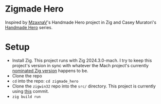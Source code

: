 # Zigmade Hero

Inspired by [MzaxnaV](https://github.com/MzaxnaV)'s Handmade Hero project in Zig and Casey Muratori's [Handmade Hero](https://www.youtube.com/watch?v=Ee3EtYb8d1o) series.

# Setup

* Install Zig. This project runs with Zig 2024.3.0-mach.
I try to keep this project's version in sync with whatever the Mach project's currently [nominated Zig version](https://machengine.org/about/nominated-zig/) happens to be.
* Clone the repo
* `cd` into the repo: `cd zigmade_hero`
* Clone the `zigwin32` repo into the `src/` directory.
This project is currently using [this](https://github.com/marlersoft/zigwin32/tree/aec51b5b77764bd474a3a8e074d011492eb7e5ed) commit.
* `zig build run`
